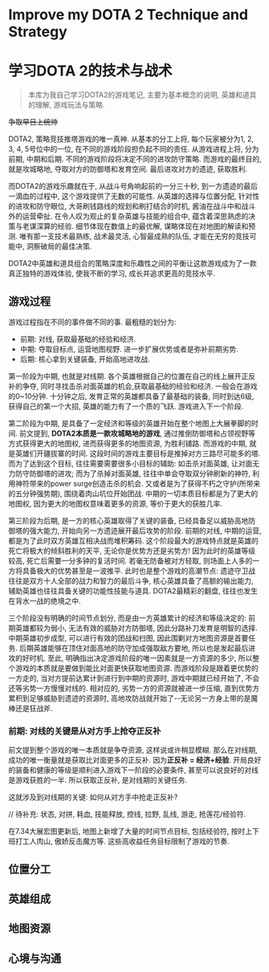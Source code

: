 # Improve my DOTA 2 Technique and Strategy

# 学习DOTA 2的技术与战术

> 本库为我自己学习DOTA2的游戏笔记, 主要为基本概念的说明, 英雄和道具的理解, 游戏玩法与策略. 

~~争取早日上统帅~~

DOTA2, 策略竞技推塔游戏的唯一真神. 从基本的分工上将, 每个玩家被分为1, 2, 3, 4, 5号位中的一位, 在不同的游戏阶段担负起不同的责任. 从游戏进程上将, 分为前期, 中期和后期. 不同的游戏阶段将决定不同的进攻防守策略. 而游戏的最终目的, 就是攻城略地, 夺取对方的防御塔和发育空间. 最后进攻对方的遗迹, 获取胜利. 

而DOTA2的游戏乐趣就在于, 从战斗号角响起前的一分三十秒, 到一方遗迹的最后一滴血的过程中, 这个游戏提供了无数的可能性. 从英雄的选择与位置分配, 针对性的进攻和防守眼位, 大哥刷钱路线的规划和刷打结合的时机, 酱油在战斗中和战斗外的运营牵扯. 在令人叹为观止的复杂英雄与技能的组合中, 蕴含着深思熟虑的决策与老谋深算的经验. 细节体现在数值上的最优解, 谋略体现在对地图的解读和预测. 唯有那一支技术最熟练, 战术最灵活, 心智最成熟的队伍, 才能在无穷的竞技可能中, 洞察破局的最佳决策. 

DOTA2中英雄和道具组合的策略深度和乐趣性之间的平衡让这款游戏成为了一款真正独特的游戏体验, 使我不断的学习, 成长并追求更高的竞技水平. 

## 游戏过程

游戏过程指在不同的事件做不同的事. 最粗糙的划分为:

- 前期: 对线, 获取最基础的经验和经济.
- 中期: 夺取目标点, 运营地图视野. 进一步扩展优势或者是弥补前期劣势. 
- 后期: 核心拿到关键装备, 开始高地进攻战. 

第一阶段为中期, 也就是对线期. 各个英雄根据自己的位置在自己的线上展开正反补的争夺, 同时寻找击杀对面英雄的机会,获取最基础的经验和经济. 一般会在游戏的0~10分钟. 十分钟之后, 发育正常的英雄都具备了最基础的装备, 同时到达6级, 获得自己的第一个大招, 英雄的能力有了一个质的飞跃. 游戏进入下一个阶段. 

第二阶段为中期, 是具备了一定经济和等级的英雄开始在整个地图上大展拳脚的时间. 前文提到, **DOTA2本质是一款攻城略地的游戏**, 通过推倒防御塔和占领视野等方式获得更大的地图权, 进而获得更多的地图资源, 为胜利铺路. 而游戏的中期, 就是英雄们开疆拔寨的时间. 这段时间的游戏主要目标是推掉对方三路尽可能多的塔. 而为了达到这个目标, 往往需要需要很多小目标的辅助: 如击杀对面英雄, 让对面无力防守防御塔的进攻; 而为了杀掉对面英雄, 往往中单会夺取双分钟刷新的神符, 利用神符带来的power surge创造击杀的机会. 又或者是为了获得不朽之守护(所带来的五分钟强势期), 围绕着肉山坑位开始团战. 中期的一切本质目标都是为了更大的地图权, 因为更大的地图权意味着更多的资源, 等价于更大的获胜几率. 

第三阶段为后期, 是一方的核心英雄取得了关键的装备, 已经具备足以威胁高地防御塔的强大能力, 开始向另一方遗迹展开最后攻势的阶段. 前期的对线, 中期的运营, 都是为了此时双方英雄互相决战而堆积筹码. 这个阶段最大的游戏特点就是英雄的死亡将极大的倾斜胜利的天平, 无论你是优势方还是劣势方! 因为此时的英雄等级较高, 死亡后需要一分多钟的复活时间. 若毫无防备被对方轻取, 则场面上人多的一方将具备极大的优势甚至是一波推平. 此时也是整个游戏的高潮节点: 遗迹守卫战往往是双方十人全部的战力和智力的最后斗争, 核心英雄具备了高额的输出能力, 辅助英雄也往往具备关键的功能性技能与道具. DOTA2最精彩的翻盘, 往往也发生在背水一战的绝境之中. 

三个阶段没有明确的时间节点划分, 而是由一方英雄累计的经济和等级决定的: 前期英雄都较为弱小, 无法有效的威胁对方防御塔, 因此分路补刀发育是明智的选择. 中期英雄初步成型, 可以进行有效的团战和扫图, 因此围剿对方地图资源是首要任务. 后期英雄能够在顶住对面高地的防守加成强取敌方要地, 所以也是发起最后进攻的好时机. 至此, 明确指出决定游戏阶段的唯一因素就是一方资源的多少, 所以整个游戏的本质就是要做到能比对面更快获取地图资源. 而游戏阶段是跟着更优势的一方走的, 当对方提前达累计到进行到中期的资源时, 游戏中期就已经开始了, 不会还等劣势一方慢慢对线的. 相对应的, 劣势一方的资源就被进一步压缩, 直到优势方累积到足够威胁到遗迹的资源时, 高地攻防战就开始了--无论另一方身上带的是魔棒还是狂战斧. 

### 前期: 对线的关键是从对方手上抢夺正反补

前文提到整个游戏的唯一本质就是争夺资源, 这样说或许稍显模糊. 那么在对线期, 成功的唯一衡量就是获取比对面更多的正反补. 因为**正反补 = 经济+经验**. 开局良好的装备和健康的等级是顺利进入游戏下一阶段的必要条件, 甚至可以说良好的对线是游戏获胜的一半. 所以获取正反补, 是对线期的关键任务. 

这就涉及到对线期的关键: 如何从对方手中抢走正反补? 

// 待补充: 状态, 对拼, 耗血, 技能释放, 控线, 拉野, 乱线, 游走, 抢莲花/经验符. 


在7.34大展宏图更新后, 地图上新增了大量的时间节点目标, 包括经验符, 按时上下班打工人肉山, 傲娇反击魔方等. 这些高收益任务目标限制了游戏的节奏. 



## 位置分工

## 英雄组成

## 地图资源

## 心境与沟通

